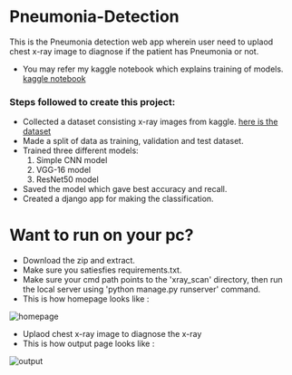 # Pneumonia-Detection
This is the Pneumonia detection web app wherein user need to uplaod chest x-ray image to diagnose if the patient has Pneumonia or not.
* You may refer my kaggle notebook which explains training of models. [kaggle notebook](https://www.kaggle.com/paultimothymooney/chest-xray-pneumonia)
### Steps followed to create this project:
  * Collected a dataset consisting x-ray images from kaggle. [here is the dataset](https://www.kaggle.com/paultimothymooney/chest-xray-pneumonia)
  * Made a split of data as training, validation and test dataset.
  * Trained three different models:
      1. Simple CNN model
      2. VGG-16 model
      3. ResNet50 model
  * Saved the model which gave best accuracy and recall.
  * Created a django app for making the classification.
  
# Want to run on your pc?
 * Download the zip and extract. 
 * Make sure you satiesfies requirements.txt.
 * Make sure your cmd path points to the 'xray_scan' directory, then run the local server using 'python manage.py runserver' command.
 * This is how homepage looks like :
 
 ![homepage](https://github.com/abhi9137/Pneumonia-Detection/blob/master/xray_scan/homepage.JPG)
 
 * Uplaod chest x-ray image to diagnose the x-ray
 * This is how output page looks like :
 
 ![output]()
 
